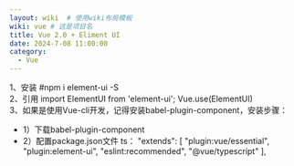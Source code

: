 ```yaml
---
layout: wiki  # 使用wiki布局模板
wiki: vue # 这是项目名
title: Vue 2.0 + Eliment UI
date: 2024-7-08 11:00:00
category:
  - Vue
---
```


1、安装 #npm i element-ui -S  
2、引用 import ElementUI from 'element-ui'; Vue.use(ElementUI)   
3、如果是使用Vue-cli开发，记得安装babel-plugin-component，安装步骤：   
- 1）下载babel-plugin-component   
- 2）配置package.json文件 ts： "extends": \[ "plugin:vue/essential", "plugin:element-ui", "eslint:recommended", "@vue/typescript" \],